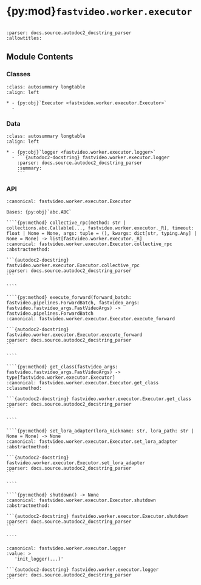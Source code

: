 # {py:mod}`fastvideo.worker.executor`

```{py:module} fastvideo.worker.executor
```

```{autodoc2-docstring} fastvideo.worker.executor
:parser: docs.source.autodoc2_docstring_parser
:allowtitles:
```

## Module Contents

### Classes

````{list-table}
:class: autosummary longtable
:align: left

* - {py:obj}`Executor <fastvideo.worker.executor.Executor>`
  -
````

### Data

````{list-table}
:class: autosummary longtable
:align: left

* - {py:obj}`logger <fastvideo.worker.executor.logger>`
  - ```{autodoc2-docstring} fastvideo.worker.executor.logger
    :parser: docs.source.autodoc2_docstring_parser
    :summary:
    ```
````

### API

`````{py:class} Executor(fastvideo_args: fastvideo.fastvideo_args.FastVideoArgs)
:canonical: fastvideo.worker.executor.Executor

Bases: {py:obj}`abc.ABC`

````{py:method} collective_rpc(method: str | collections.abc.Callable[..., fastvideo.worker.executor._R], timeout: float | None = None, args: tuple = (), kwargs: dict[str, typing.Any] | None = None) -> list[fastvideo.worker.executor._R]
:canonical: fastvideo.worker.executor.Executor.collective_rpc
:abstractmethod:

```{autodoc2-docstring} fastvideo.worker.executor.Executor.collective_rpc
:parser: docs.source.autodoc2_docstring_parser
```

````

````{py:method} execute_forward(forward_batch: fastvideo.pipelines.ForwardBatch, fastvideo_args: fastvideo.fastvideo_args.FastVideoArgs) -> fastvideo.pipelines.ForwardBatch
:canonical: fastvideo.worker.executor.Executor.execute_forward

```{autodoc2-docstring} fastvideo.worker.executor.Executor.execute_forward
:parser: docs.source.autodoc2_docstring_parser
```

````

````{py:method} get_class(fastvideo_args: fastvideo.fastvideo_args.FastVideoArgs) -> type[fastvideo.worker.executor.Executor]
:canonical: fastvideo.worker.executor.Executor.get_class
:classmethod:

```{autodoc2-docstring} fastvideo.worker.executor.Executor.get_class
:parser: docs.source.autodoc2_docstring_parser
```

````

````{py:method} set_lora_adapter(lora_nickname: str, lora_path: str | None = None) -> None
:canonical: fastvideo.worker.executor.Executor.set_lora_adapter
:abstractmethod:

```{autodoc2-docstring} fastvideo.worker.executor.Executor.set_lora_adapter
:parser: docs.source.autodoc2_docstring_parser
```

````

````{py:method} shutdown() -> None
:canonical: fastvideo.worker.executor.Executor.shutdown
:abstractmethod:

```{autodoc2-docstring} fastvideo.worker.executor.Executor.shutdown
:parser: docs.source.autodoc2_docstring_parser
```

````

`````

````{py:data} logger
:canonical: fastvideo.worker.executor.logger
:value: >
   'init_logger(...)'

```{autodoc2-docstring} fastvideo.worker.executor.logger
:parser: docs.source.autodoc2_docstring_parser
```

````
